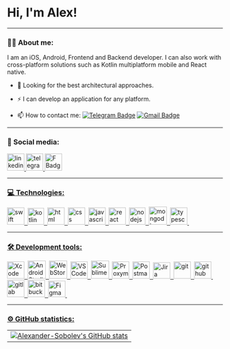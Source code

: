 # Hi, I'm Alex!

---

### :man_technologist: About me:

I am an iOS, Android, Frontend and Backend developer. I can also work with cross-platform solutions such as Kotlin multiplatform mobile and React native.

- :telescope: Looking for the best architectural approaches.

- :zap: I can develop an application for any platform.

- :mailbox: How to contact me: [![Telegram Badge](https://img.shields.io/badge/-sobolevalexander-blue?style=flat&logo=Telegram&logoColor=white)](https://t.me/Alexander_IOS_DEV) [![Gmail Badge](https://img.shields.io/badge/-Gmail-red?style=flat&logo=Gmail&logoColor=white)](mailto:sobolev.ios.developer@gmail.com)

---

### 🤝 Social media:

  <div id="badges">
    <a href="https://www.linkedin.com/in/aleksander-sobolev-ios-developer/" target="_blank">
      <img src="https://cdn-icons-png.flaticon.com/512/2504/2504799.png" width="40" height="40" alt="linkedin" />
    </a>
    <a href="https://t.me/Alexander_IOS_DEV" target="_blank">
      <img src="https://cdn-icons-png.flaticon.com/512/2111/2111646.png" width="40" height="40" alt="telegram group" />
    <a href="https://www.facebook.com/profile.php?id=100086559087040" target="_blank">
      <img src="https://cdn-icons-png.flaticon.com/512/5968/5968764.png" width="40" height="40" alt="F Badge"/>
  </div>

---

### 💻 Technologies:

<div>
  <img src="https://cdn-icons-png.flaticon.com/512/668/668292.png" title="swift" alt="swift" width="40" height="40"/>&nbsp
  <img src="https://img.icons8.com/external-tal-revivo-color-tal-revivo/512/external-kotlin-a-cross-platform-statically-typed-general-purpose-programming-language-with-type-inference-logo-color-tal-revivo.png" title="kotlin" alt="kotlin" width="38" height="39"/>&nbsp
  <img src="https://cdn-icons-png.flaticon.com/128/1051/1051277.png" title="html" alt="html" width="40" height="40"/>&nbsp
  <img src="https://cdn-icons-png.flaticon.com/128/732/732190.png" title="css" alt="css" width="40" height="40"/>&nbsp
  <img src="https://cdn-icons-png.flaticon.com/512/1199/1199124.png" title="javascript" alt="javascript" width="40" height="40"/>&nbsp
  <img src="https://cdn-icons-png.flaticon.com/128/3459/3459528.png" title="react" alt="react" width="40" height="40"/>&nbsp
  <img src="https://www.javatpoint.com/js/nodejs/images/node-js-tutorial.png" title="nodejs" alt="nodejs" width="38" height="40"/>&nbsp
  <img src="https://img.icons8.com/color/512/mongodb.png" title="mongodb" alt="mongodb" width="42" height="42"/>&nbsp
  <img src="https://cdn-icons-png.flaticon.com/512/5968/5968381.png" title="typescript" alt="typescript" width="40" height="40"/>&nbsp;
</div>

---
      
 ### 🛠 Development tools:

<div>
  <img src="https://upload.wikimedia.org/wikipedia/en/5/56/Xcode_14_icon.png" title="Xcode" alt="Xcode" width="40" height="40"/>&nbsp;
  <img src="https://cdn.icon-icons.com/icons2/3053/PNG/512/android_studio_alt_macos_bigsur_icon_190395.png" title="AndroidStudio" alt="AndroidStudio" width="42" height="42"/>&nbsp;
  <img src="https://img.icons8.com/color/512/webstorm.png" title="WebStorm" alt="WebStorm" width="42" height="42"/>&nbsp;
  <img src="https://img.icons8.com/fluency/512/visual-studio.png" title="VSCode" alt="VSCode" width="40" height="40"/>&nbsp;
  <img src="https://img.icons8.com/fluency/512/sublime-text.png" title="Sublime" alt="Sublime" width="42" height="42"/>&nbsp;
  <img src="https://res.cloudinary.com/crunchbase-production/image/upload/c_lpad,f_auto,q_auto:eco,dpr_1/gguu6mi2r2rzma7efuo9" title="Proxyman" alt="Proxyman" width="40" height="40"/>&nbsp;
  <img src="https://img.icons8.com/external-tal-revivo-color-tal-revivo/512/external-postman-is-the-only-complete-api-development-environment-logo-color-tal-revivo.png" title="Postman" alt="Postman" width="40" height="40"/>&nbsp;
  <img src="https://cdn-icons-png.flaticon.com/512/5968/5968875.png" title="Jira" alt="Jira" width="40" height="38"/>&nbsp;
  <img src="https://cdn-icons-png.flaticon.com/512/4494/4494748.png" title="git" alt="git" width="40" height="40"/>&nbsp;
  <img src="https://cdn-icons-png.flaticon.com/512/270/270798.png" title="github" alt="github" width="40" height="40"/>&nbsp;
  <img src="https://cdn-icons-png.flaticon.com/512/5968/5968853.png" title="gitlab" alt="gitlab" width="40" height="40"/>&nbsp;
  <img src="https://cdn-icons-png.flaticon.com/512/6125/6125001.png" title="bitbucket" alt="bitbucket" width="40" height="40"/>&nbsp;
  <img src="https://cdn-icons-png.flaticon.com/512/5968/5968705.png" title="Figma" alt="Figma" width="40" height="38"/>&nbsp;
</div>

---
      
### ⚙️ GitHub statistics:

<table>
  <tr>
    <td>
      <a href="http://www.github.com/Alexander-Sobolev"><img src="https://github-readme-stats.vercel.app/api?username=Alexander-Sobolev&show_icons=true&hide=contribs&count_private=true&title_color=0891b2&text_color=ffffff&icon_color=0891b2&bg_color=1c1917&hide_border=true&show_icons=true" alt="Alexander-Sobolev's GitHub stats" /></a>
    </td>
  </tr>
</table>




